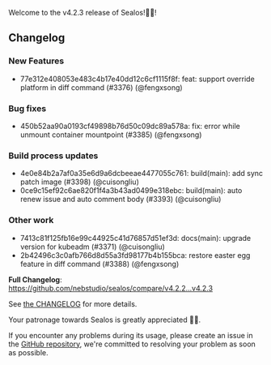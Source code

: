 Welcome to the v4.2.3 release of Sealos!🎉🎉!



## Changelog
### New Features
* 77e312e408053e483c4b17e40dd12c6cf1115f8f: feat: support override platform in diff command (#3376) (@fengxsong)
### Bug fixes
* 450b52aa90a0193cf49898b76d50c09dc89a578a: fix: error while unmount container mountpoint (#3385) (@fengxsong)
### Build process updates
* 4e0e84b2a7af0a35e6d9a6dcbeeae4477055c761: build(main): add sync patch image (#3398) (@cuisongliu)
* 0ce9c15ef92c6ae820f1f4a3b43ad0499e318ebc: build(main): auto renew issue and auto comment body (#3393) (@cuisongliu)
### Other work
* 7413c81f125fb16e99c44925c41d76857d51ef3d: docs(main): upgrade version for kubeadm (#3371) (@cuisongliu)
* 2b42496c3c0afb766d8d55a3fd98177b4b155bca: restore easter egg feature in diff command (#3388) (@fengxsong)

**Full Changelog**: https://github.com/nebstudio/sealos/compare/v4.2.2...v4.2.3

See [the CHANGELOG](https://github.com/nebstudio/sealos/blob/main/CHANGELOG/CHANGELOG.md) for more details.

Your patronage towards Sealos is greatly appreciated 🎉🎉.

If you encounter any problems during its usage, please create an issue in the [GitHub repository](https://github.com/nebstudio/sealos), we're committed to resolving your problem as soon as possible.

